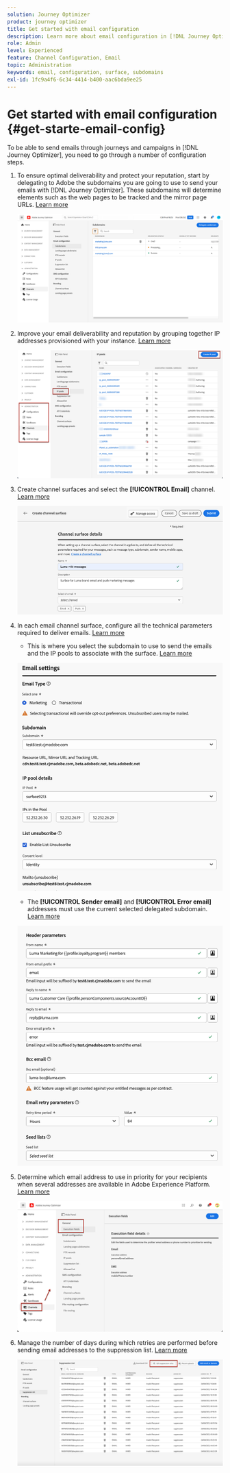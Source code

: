 ```yaml
---
solution: Journey Optimizer
product: journey optimizer
title: Get started with email configuration
description: Learn more about email configuration in [!DNL Journey Optimizer]
role: Admin
level: Experienced
feature: Channel Configuration, Email
topic: Administration
keywords: email, configuration, surface, subdomains
exl-id: 1fc9a4f6-6c34-4414-b400-aac6bda9ee25
---
```

# Get started with email configuration {#get-starte-email-config}

To be able to send emails through journeys and campaigns in [!DNL Journey Optimizer], you need to go through a number of configuration steps.

1. To ensure optimal deliverability and protect your reputation, start by delegating to Adobe the subdomains you are going to use to send your emails with [!DNL Journey Optimizer]. These subdomains will determine elements such as the web pages to be tracked and the mirror page URLs. [Learn more](../configuration/about-subdomain-delegation.md)

    ![](../configuration/assets/subdomain-list.png)

1. Improve your email deliverability and reputation by grouping together IP addresses provisioned with your instance. [Learn more](../configuration/ip-pools.md)

    ![](../configuration/assets/ip-pool-create.png)

1. Create channel surfaces and select the **[!UICONTROL Email]** channel. [Learn more](../configuration/channel-surfaces.md)


    ![](../configuration/assets/preset-general.png)

1. In each email channel surface, configure all the technical parameters required to deliver emails. [Learn more](email-settings.md)

    * This is where you select the subdomain to use to send the emails and the IP pools to associate with the surface. [Learn more](email-settings.md#subdomains-and-ip-pools)

    ![](assets/preset-subdomain-ip-pool.png)
    
    * The **[!UICONTROL Sender email]** and **[!UICONTROL Error email]** addresses must use the current selected delegated subdomain. [Learn more](email-settings.md#email-header)

    ![](assets/preset-header.png)

1. Determine which email address to use in priority for your recipients when several addresses are available in Adobe Experience Platform. [Learn more](../configuration/primary-email-addresses.md)

    ![](../configuration/assets/primary-address-execution-fields.png)

1. Manage the number of days during which retries are performed before sending email addresses to the suppression list. [Learn more](../configuration/manage-suppression-list.md)

    ![](../configuration/assets/suppression-list-edit-retries.png)
